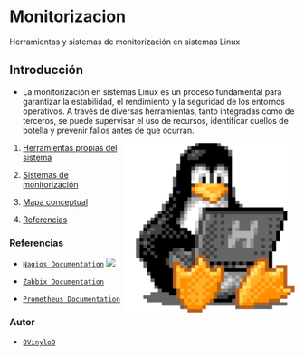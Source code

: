 # Monitorizacion
Herramientas y sistemas de monitorización en sistemas Linux

## Introducción

- La monitorización en sistemas Linux es un proceso fundamental para garantizar la estabilidad, el rendimiento y la seguridad de los entornos operativos. A través de diversas herramientas, tanto integradas como de terceros, se puede supervisar el uso de recursos, identificar cuellos de botella y prevenir fallos antes de que ocurran.

<img src="img/tux-linux-penguin.gif" alt="GIF" width="300" height="300" align="right">
  
  1.  [Herramientas propias del sistema](./herramientas.md)
  
  2.  [Sistemas de monitorización](./sistemas.md)
  
  3.  [Mapa conceptual](./mapa_conceptual.md)
  
  4.  [Referencias](./referencias.md)


### Referencias
  
- [`Nagios Documentation`](https://www.nagios.org/documentation) ![](img/)
  
- [`Zabbix Documentation`](https://www.zabbix.com/documentation)
  
- [`Prometheus Documentation`](https://prometheus.io/docs/)

### Autor

- [ `0Vinylo0`](https://github.com/0Vinylo0)
